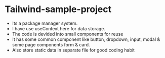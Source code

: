 # Tailwind-sample-project
* Its a package manager system.
* I have use useContext here for data storage.
* The code is devided into small components for reuse
* It has some common component like button, dropdown, input, modal & some page components form & card.
* Also store static data in separate file for good coding habit
